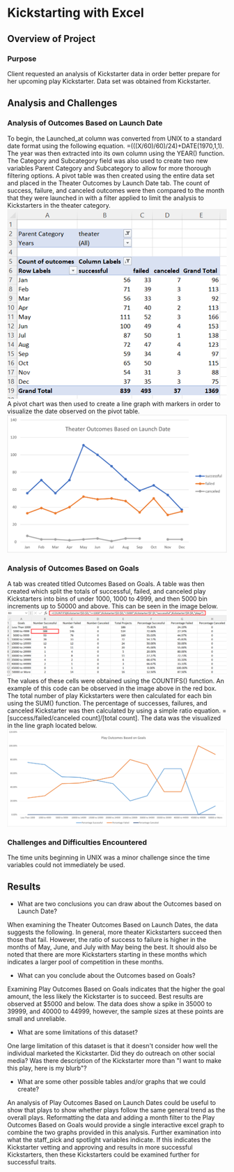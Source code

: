 # Kickstarting with Excel

## Overview of Project

### Purpose

Client requested an analysis of Kickstarter data in order better prepare for her upcoming play Kickstarter. Data set was obtained from Kickstarter.

## Analysis and Challenges

### Analysis of Outcomes Based on Launch Date

To begin, the Launched_at column was converted from UNIX to a standard date format using the following equation. =(((X/60)/60)/24)+DATE(1970,1,1).
The year was then extracted into its own column using the YEAR() function.
The Category and Subcategory field was also used to create two new variables Parent Category and Subcategory to allow for more thorough filtering options.
A pivot table was then created using the entire data set and placed in the Theater Outcomes by Launch Date tab.
The count of success, failure, and canceled outcomes were then compared to the month that they were launched in with a filter applied to limit the analysis to Kickstarters in the theater category.  
![Theater_Outcomes_vs_Launch_pivot.png](https://github.com/justinkirk8/kickstarter-analysis/blob/main/Resources/Theater_Outcomes_vs_Launch_pivot.png)  
A pivot chart was then used to create a line graph with markers in order to visualize the date observed on the pivot table.  
![Theater_Outcomes_vs_Launch.png](https://github.com/justinkirk8/kickstarter-analysis/blob/main/Resources/Theater_Outcomes_vs_Launch.png)

### Analysis of Outcomes Based on Goals

A tab was created titled Outcomes Based on Goals.
A table was then created which split the totals of successful, failed, and canceled play Kickstarters into bins of under 1000, 1000 to 4999, and then 5000 bin increments up to 50000 and above. This can be seen in the image below.  
![Outcomes_vs_Goals_table.png](https://github.com/justinkirk8/kickstarter-analysis/blob/main/Resources/Outcomes_vs_Goals_table.png)  
The values of these cells were obtained using the COUNTIFS() function. An example of this code can be observed in the image above in the red box.
The total number of play Kickstarters were then calculated for each bin using the SUM() function.
The percentage of successes, failures, and canceled Kickstarter was then calculated by using a simple ratio equation. =[success/failed/canceled count]/[total count].
The data was the visualized in the line graph located below.  
![Outcomes_vs_Goals.png](https://github.com/justinkirk8/kickstarter-analysis/blob/main/Resources/Outcomes_vs_Goals.png)

### Challenges and Difficulties Encountered

The time units beginning in UNIX was a minor challenge since the time variables could not immediately be used.

## Results

- What are two conclusions you can draw about the Outcomes based on Launch Date?

When examining the Theater Outcomes Based on Launch Dates, the data suggests the following. In general, more theater Kickstarters succeed then those that fail. However, the ratio of success to failure is higher in the months of May, June, and July with May being the best. It should also be noted that there are more Kickstarters starting in these months which indicates a larger pool of competition in these months.

- What can you conclude about the Outcomes based on Goals?

Examining Play Outcomes Based on Goals indicates that the higher the goal amount, the less likely the Kickstarter is to succeed. Best results are observed at $5000 and below. The data does show a spike in 35000 to 39999, and 40000 to 44999, however, the sample sizes at these points are small and unreliable. 

- What are some limitations of this dataset?

One large limitation of this dataset is that it doesn't consider how well the individual marketed the Kickstarter. Did they do outreach on other social media? Was there description of the Kickstarter more than "I want to make this play, here is my blurb"?

- What are some other possible tables and/or graphs that we could create?

An analysis of Play Outcomes Based on Launch Dates could be useful to show that plays to show whether plays follow the same general trend as the overall plays. Reformatting the data and adding a month filter to the Play Outcomes Based on Goals would provide a single interactive excel graph to combine the two graphs provided in this analysis. Further examination into what the staff_pick and spotlight variables indicate. If this indicates the Kickstarter vetting and approving and results in more successful Kickstarters, then these Kickstarters could be examined further for successful traits. 
